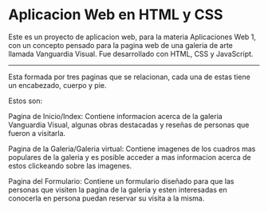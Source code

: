 # Aplicacion Web en HTML y CSS

Este es un proyecto de aplicacion web, para la materia Aplicaciones Web 1, con un concepto pensado para la pagina web de una galeria de arte llamada Vanguardia Visual. Fue desarrollado con HTML, CSS y JavaScript.

- - -

Esta formada por tres paginas que se relacionan, cada una de estas tiene un encabezado, cuerpo y pie.

Estos son:

Pagina de Inicio/Index: Contiene informacion acerca de la galeria Vanguardia Visual, algunas obras destacadas y reseñas de personas que fueron a visitarla.

Pagina de la Galeria/Galeria virtual: Contiene imagenes de los cuadros mas populares de la galeria y es posible acceder a mas informacion acerca de estos clickeando sobre las imagenes.

Pagina del Formulario: Contiene un formulario diseñado para que las personas que visiten la pagina de la galeria y esten interesadas en conocerla en persona puedan reservar su visita a la misma.
